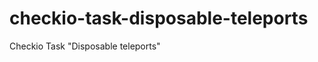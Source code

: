 checkio-task-disposable-teleports
=================================

Checkio Task "Disposable teleports"
